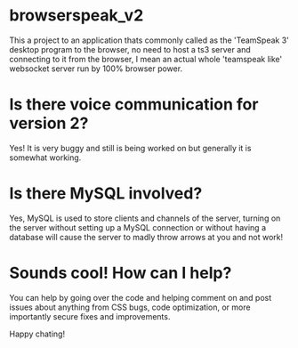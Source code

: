 # browserspeak_v2
This a project to an application thats commonly called as the 'TeamSpeak 3' desktop program to the browser, no need to host a ts3 server and connecting to it from the browser, I mean an actual whole 'teamspeak like' websocket server run by 100% browser power.

# Is there voice communication for version 2?
Yes! It is very buggy and still is being worked on but generally it is somewhat working.

# Is there MySQL involved?
Yes, MySQL is used to store clients and channels of the server, turning on the server without setting up a MySQL connection or without having a database will cause the server to madly throw arrows at you and not work!

# Sounds cool! How can I help?
You can help by going over the code and helping comment on and post issues about anything from CSS bugs, code optimization, or more importantly secure fixes and improvements.

Happy chating!
